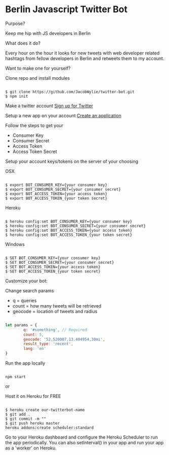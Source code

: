 # Berlin Javascript Twitter Bot

Purpose?

Keep me hip with JS developers in Berlin

What does it do?

Every hour on the hour it looks for new tweets with web developer related hashtags from fellow developers in Berlin and retweets them to my account.


Want to make one for yourself?


Clone repo and install modules

```

$ git clone https://github.com/JacobWylie/twitter-bot.git
$ npm init

``` 


Make a twitter account
[Sign up for Twitter](https://twitter.com/signup?lang=en)

Setup a new app on your account
[Create an application](https://apps.twitter.com/app/new)

Follow the steps to get your
- Consumer Key
- Consumer Secret
- Access Token
- Access Token Secret


Setup your account keys/tokens on the server of your choosing

OSX

```

$ export BOT_CONSUMER_KEY={your consumer key}
$ export BOT_CONSUMER_SECRET={your consumer secret}
$ export BOT_ACCESS_TOKEN={your access token}
$ export BOT_ACCESS_TOKEN_{your token secret}

```

Heroku

```

$ heroku config:set BOT_CONSUMER_KEY={your consumer key}
$ heroku config:set BOT_CONSUMER_SECRET={your consumer secret}
$ heroku config:set BOT_ACCESS_TOKEN={your access token}
$ heroku config:set BOT_ACCESS_TOKEN_{your token secret}

```

Windows

```

$ SET BOT_CONSUMER_KEY={your consumer key}
$ SET BOT_CONSUMER_SECRET={your consumer secret}
$ SET BOT_ACCESS_TOKEN={your access token}
$ SET BOT_ACCESS_TOKEN_{your token secret}

```


Customize your bot:

Change search params
- q = queries
- count = how many tweets will be retrieved
- geocode = location of tweets and radius

```javascript

let params = {
    	q: '#something', // Required
    	count: 5,
    	geocode: '52.520007,13.404954,30mi',
    	result_type: 'recent',
    	lang: 'en'    
}

```

Run the app locally

```

npm start

```

or 

Host it on Heroku for FREE

```

$ heroku create our-twitterbot-name
$ git add .
$ git commit -m ""
$ git push heroku master
heroku addons:create scheduler:standard

```

Go to your Heroku dashboard and configure the Heroku Scheduler to run the app periodically. You can also setInterval() in your app and run your app as a 'worker' on Heroku.

























